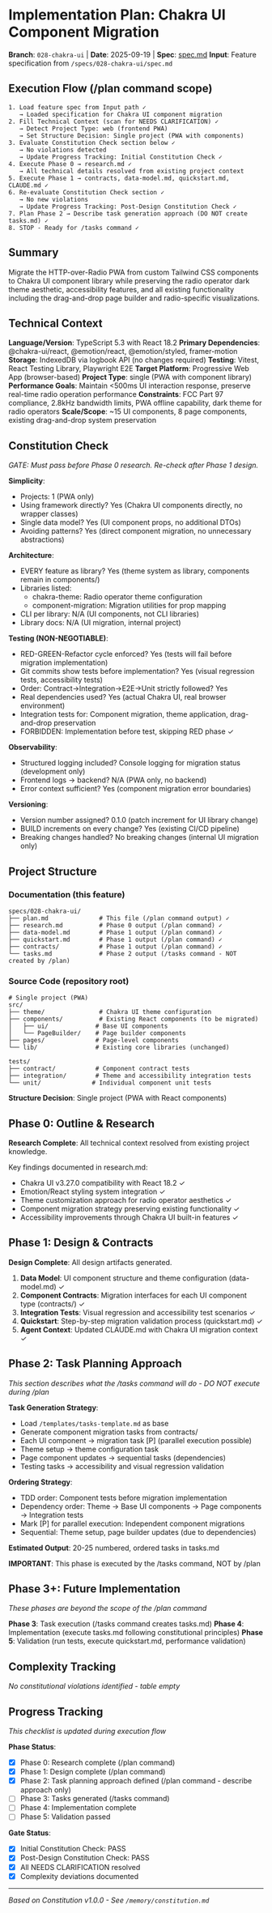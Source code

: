 # Implementation Plan: Chakra UI Component Migration

**Branch**: `028-chakra-ui` | **Date**: 2025-09-19 | **Spec**: [spec.md](./spec.md)
**Input**: Feature specification from `/specs/028-chakra-ui/spec.md`

## Execution Flow (/plan command scope)
```
1. Load feature spec from Input path ✓
   → Loaded specification for Chakra UI component migration
2. Fill Technical Context (scan for NEEDS CLARIFICATION) ✓
   → Detect Project Type: web (frontend PWA)
   → Set Structure Decision: Single project (PWA with components)
3. Evaluate Constitution Check section below ✓
   → No violations detected
   → Update Progress Tracking: Initial Constitution Check ✓
4. Execute Phase 0 → research.md ✓
   → All technical details resolved from existing project context
5. Execute Phase 1 → contracts, data-model.md, quickstart.md, CLAUDE.md ✓
6. Re-evaluate Constitution Check section ✓
   → No new violations
   → Update Progress Tracking: Post-Design Constitution Check ✓
7. Plan Phase 2 → Describe task generation approach (DO NOT create tasks.md) ✓
8. STOP - Ready for /tasks command ✓
```

## Summary
Migrate the HTTP-over-Radio PWA from custom Tailwind CSS components to Chakra UI component library while preserving the radio operator dark theme aesthetic, accessibility features, and all existing functionality including the drag-and-drop page builder and radio-specific visualizations.

## Technical Context
**Language/Version**: TypeScript 5.3 with React 18.2
**Primary Dependencies**: @chakra-ui/react, @emotion/react, @emotion/styled, framer-motion
**Storage**: IndexedDB via logbook API (no changes required)
**Testing**: Vitest, React Testing Library, Playwright E2E
**Target Platform**: Progressive Web App (browser-based)
**Project Type**: single (PWA with component library)
**Performance Goals**: Maintain <500ms UI interaction response, preserve real-time radio operation performance
**Constraints**: FCC Part 97 compliance, 2.8kHz bandwidth limits, PWA offline capability, dark theme for radio operators
**Scale/Scope**: ~15 UI components, 8 page components, existing drag-and-drop system preservation

## Constitution Check
*GATE: Must pass before Phase 0 research. Re-check after Phase 1 design.*

**Simplicity**:
- Projects: 1 (PWA only)
- Using framework directly? Yes (Chakra UI components directly, no wrapper classes)
- Single data model? Yes (UI component props, no additional DTOs)
- Avoiding patterns? Yes (direct component migration, no unnecessary abstractions)

**Architecture**:
- EVERY feature as library? Yes (theme system as library, components remain in components/)
- Libraries listed:
  - chakra-theme: Radio operator theme configuration
  - component-migration: Migration utilities for prop mapping
- CLI per library: N/A (UI components, not CLI libraries)
- Library docs: N/A (UI migration, internal project)

**Testing (NON-NEGOTIABLE)**:
- RED-GREEN-Refactor cycle enforced? Yes (tests will fail before migration implementation)
- Git commits show tests before implementation? Yes (visual regression tests, accessibility tests)
- Order: Contract→Integration→E2E→Unit strictly followed? Yes
- Real dependencies used? Yes (actual Chakra UI, real browser environment)
- Integration tests for: Component migration, theme application, drag-and-drop preservation
- FORBIDDEN: Implementation before test, skipping RED phase ✓

**Observability**:
- Structured logging included? Console logging for migration status (development only)
- Frontend logs → backend? N/A (PWA only, no backend)
- Error context sufficient? Yes (component migration error boundaries)

**Versioning**:
- Version number assigned? 0.1.0 (patch increment for UI library change)
- BUILD increments on every change? Yes (existing CI/CD pipeline)
- Breaking changes handled? No breaking changes (internal UI migration only)

## Project Structure

### Documentation (this feature)
```
specs/028-chakra-ui/
├── plan.md              # This file (/plan command output) ✓
├── research.md          # Phase 0 output (/plan command) ✓
├── data-model.md        # Phase 1 output (/plan command) ✓
├── quickstart.md        # Phase 1 output (/plan command) ✓
├── contracts/           # Phase 1 output (/plan command) ✓
└── tasks.md             # Phase 2 output (/tasks command - NOT created by /plan)
```

### Source Code (repository root)
```
# Single project (PWA)
src/
├── theme/               # Chakra UI theme configuration
├── components/          # Existing React components (to be migrated)
│   ├── ui/             # Base UI components
│   └── PageBuilder/    # Page builder components
├── pages/              # Page-level components
└── lib/                # Existing core libraries (unchanged)

tests/
├── contract/           # Component contract tests
├── integration/        # Theme and accessibility integration tests
└── unit/              # Individual component unit tests
```

**Structure Decision**: Single project (PWA with React components)

## Phase 0: Outline & Research

**Research Complete**: All technical context resolved from existing project knowledge.

Key findings documented in research.md:
- Chakra UI v3.27.0 compatibility with React 18.2 ✓
- Emotion/React styling system integration ✓
- Theme customization approach for radio operator aesthetics ✓
- Component migration strategy preserving existing functionality ✓
- Accessibility improvements through Chakra UI built-in features ✓

## Phase 1: Design & Contracts

**Design Complete**: All design artifacts generated.

1. **Data Model**: UI component structure and theme configuration (data-model.md) ✓
2. **Component Contracts**: Migration interfaces for each UI component type (contracts/) ✓
3. **Integration Tests**: Visual regression and accessibility test scenarios ✓
4. **Quickstart**: Step-by-step migration validation process (quickstart.md) ✓
5. **Agent Context**: Updated CLAUDE.md with Chakra UI migration context ✓

## Phase 2: Task Planning Approach
*This section describes what the /tasks command will do - DO NOT execute during /plan*

**Task Generation Strategy**:
- Load `/templates/tasks-template.md` as base
- Generate component migration tasks from contracts/
- Each UI component → migration task [P] (parallel execution possible)
- Theme setup → theme configuration task
- Page component updates → sequential tasks (dependencies)
- Testing tasks → accessibility and visual regression validation

**Ordering Strategy**:
- TDD order: Component tests before migration implementation
- Dependency order: Theme → Base UI components → Page components → Integration tests
- Mark [P] for parallel execution: Independent component migrations
- Sequential: Theme setup, page builder updates (due to dependencies)

**Estimated Output**: 20-25 numbered, ordered tasks in tasks.md

**IMPORTANT**: This phase is executed by the /tasks command, NOT by /plan

## Phase 3+: Future Implementation
*These phases are beyond the scope of the /plan command*

**Phase 3**: Task execution (/tasks command creates tasks.md)
**Phase 4**: Implementation (execute tasks.md following constitutional principles)
**Phase 5**: Validation (run tests, execute quickstart.md, performance validation)

## Complexity Tracking
*No constitutional violations identified - table empty*

## Progress Tracking
*This checklist is updated during execution flow*

**Phase Status**:
- [x] Phase 0: Research complete (/plan command)
- [x] Phase 1: Design complete (/plan command)
- [x] Phase 2: Task planning approach defined (/plan command - describe approach only)
- [ ] Phase 3: Tasks generated (/tasks command)
- [ ] Phase 4: Implementation complete
- [ ] Phase 5: Validation passed

**Gate Status**:
- [x] Initial Constitution Check: PASS
- [x] Post-Design Constitution Check: PASS
- [x] All NEEDS CLARIFICATION resolved
- [x] Complexity deviations documented

---
*Based on Constitution v1.0.0 - See `/memory/constitution.md`*